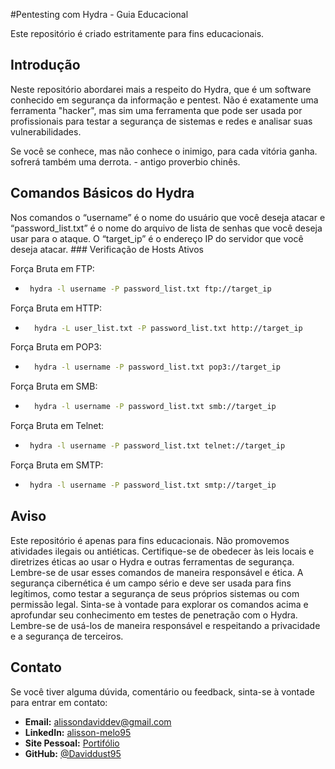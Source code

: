 #Pentesting com Hydra - Guia Educacional

Este repositório é criado estritamente para fins educacionais.

## Introdução
<justify>
Neste repositório abordarei mais a respeito do Hydra, que é um software conhecido em segurança da informação e pentest. Não é exatamente uma ferramenta "hacker", mas sim uma ferramenta que pode ser usada por profissionais para testar a segurança de sistemas e redes e analisar suas vulnerabilidades.

Se você se conhece, mas não conhece o inimigo, para cada vitória ganha. sofrerá também uma derrota. - antigo proverbio chinês.
</justify>
  
## Comandos Básicos do Hydra
<justify>
Nos comandos o “username” é o nome do usuário que você deseja atacar e “password_list.txt” é o nome do arquivo de lista de senhas que você deseja usar para o ataque. O “target_ip” é o endereço IP do servidor que você deseja atacar.
</justify>
### Verificação de Hosts Ativos


Força Bruta em FTP:

-  ```bash
    hydra -l username -P password_list.txt ftp://target_ip

Força Bruta em HTTP:
- ```bash
    hydra -L user_list.txt -P password_list.txt http://target_ip

Força Bruta em POP3:
- ```bash
    hydra -l username -P password_list.txt pop3://target_ip

Força Bruta em SMB:
- ```bash
    hydra -l username -P password_list.txt smb://target_ip

Força Bruta em Telnet:
- ```bash
   hydra -l username -P password_list.txt telnet://target_ip

Força Bruta em SMTP:
- ```bash
   hydra -l username -P password_list.txt smtp://target_ip

## Aviso
<justify>
Este repositório é apenas para fins educacionais. Não promovemos atividades ilegais ou antiéticas. Certifique-se de obedecer às leis locais e diretrizes éticas ao usar o Hydra e outras ferramentas de segurança.
Lembre-se de usar esses comandos de maneira responsável e ética. A segurança cibernética é um campo sério e deve ser usada para fins legítimos, como testar a segurança de seus próprios sistemas ou com permissão legal.
Sinta-se à vontade para explorar os comandos acima e aprofundar seu conhecimento em testes de penetração com o Hydra. Lembre-se de usá-los de maneira responsável e respeitando a privacidade e a segurança de terceiros.
<justify>

## Contato
Se você tiver alguma dúvida, comentário ou feedback, sinta-se à vontade para entrar em contato:

- **Email:** alissondaviddev@gmail.com
- **LinkedIn:** [alisson-melo95](https://www.linkedin.com/in/alisson-melo95/) 
- **Site Pessoal:** [Portifólio](https://alissondev.tech)
- **GitHub:** [@Daviddust95](https://github.com/Daviddust95)
